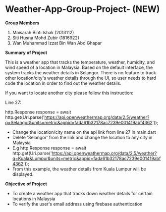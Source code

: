 # Weather-App-Group-Project- (NEW)

**Group Members**
1. Maisarah Binti Ishak (2013112)
2. Siti Husna Mohd Zubir (1816922)
3. Wan Muhammad Izzat Bin Wan Abd Ghapar

**Summary of Project**

This is a weather app that tracks the temperature, weather, humidity, and wind speed of a location in Malaysia. Based on the default interface, the system tracks the weather details in Selangor. There is no feature to track other location/city's weather details through the UI, so user needs to hard code the location in order to find out the weather details.

If you want to locate another city please follow this instruction:

Line 27:

http.Response response = await http.get(Uri.parse('https://api.openweathermap.org/data/2.5/weather?q=Selangor&units=metric&appid=fada61b32178ac7239e001419abf4362'));

- Change the location/city name on the api link from line 27 in main.dart
- Delete 'Selangor' from the link and change the location to any city in Malaysia
- E.g http.Response response = await http.get(Uri.parse('https://api.openweathermap.org/data/2.5/weather?q=Kuala&Lumpur&units=metric&appid=fada61b32178ac7239e001419abf4362'));
- From this example, the weather details from Kuala Lumpur will be displayed. 

**Objective of Project**
- To create a weather app that tracks down weather details for certain locations in Malaysia
- To verify the user's email address using firebase authentication
